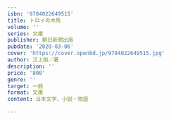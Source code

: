 ```yaml
---
isbn: '9784022649515'
title: トロイの木馬
volume: ''
series: 文庫
publisher: 朝日新聞出版
pubdate: '2020-03-06'
cover: 'https://cover.openbd.jp/9784022649515.jpg'
author: 江上剛／著
description: ''
price: '800'
genre: ''
target: 一般
format: 文庫
content: 日本文学、小説・物語

---
```

